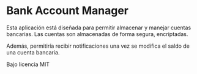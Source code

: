 # Bank Account Manager

Esta aplicación está diseñada para permitir almacenar y manejar cuentas bancarias.
Las cuentas son almacenadas de forma segura, encriptadas.

Además, permitiría recibir notificaciones una vez se modifica el saldo de una cuenta bancaria.

Bajo licencia MIT